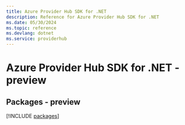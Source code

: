```yaml
---
title: Azure Provider Hub SDK for .NET
description: Reference for Azure Provider Hub SDK for .NET
ms.date: 05/30/2024
ms.topic: reference
ms.devlang: dotnet
ms.service: providerhub
---
```

# Azure Provider Hub SDK for .NET - preview
## Packages - preview
[!INCLUDE [packages](provider-hub-index.md)]
